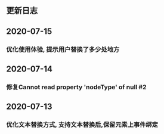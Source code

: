 ## 更新日志

## 2020-07-15
### 优化使用体验, 提示用户替换了多少处地方

## 2020-07-14
### 修复Cannot read property 'nodeType' of null #2

## 2020-07-13
### 优化文本替换方式, 支持文本替换后,保留元素上事件绑定
